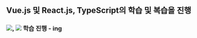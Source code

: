 ## Vue.js 및 React.js, TypeScript의 학습 및 복습을 진행
### <img src="https://img.shields.io/badge/React-20232A?style=for-the-badge&logo=React&logoColor=61DAFB"/>, <img src="https://img.shields.io/badge/Vue.js-35495E?style=for-the-badge&logo=Vue.js&logoColor=4FC08D"/> 학습 진행 - ing
